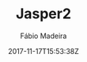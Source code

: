 ---
title: "Jasper2"
github: https://github.com/jekyller/jasper2
demo: https://jekyller.github.io/jasper2/
author: Fábio Madeira
ssg:
  - Jekyll
cms:
  - No Cms
date: 2017-11-17T15:53:38Z
github_branch: master
---